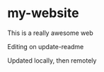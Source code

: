 # my-website

This is a really awesome web

Editing on update-readme

Updated locally, then remotely
